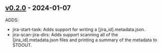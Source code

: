 ## [v0.2.0](https://github.com/jai-python3/data-file-utils/tree/v0.2.0) - 2024-01-07

ADDS:
- jira-start-task: Adds support for writing a [jira_id].metadata.json.
- jira-scan-jira-dirs: Adds support scanning all of the [jira_id].metadata.json files and printing a summary of the metadata to STDOUT.
